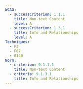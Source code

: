 ```yaml
---
WCAG:
  - successCriterion: 1.1.1
    title: Non-text Content
    level: A
  - successCriterion: 1.3.1
    title: Info and Relationships
    level: A
Techniques:
  - F3
  - F87
  - G140
Norm:
  - criterion: 9.1.1.1
    title: Non-text Content
  - criteria: 9.1.3.1
    title: Info and Relationships
---
```

